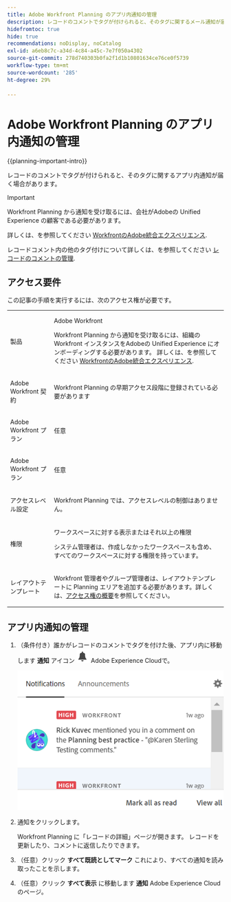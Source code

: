 ```yaml
---
title: Adobe Workfront Planning のアプリ内通知の管理
description: レコードのコメントでタグが付けられると、そのタグに関するメール通知が届きます。
hidefromtoc: true
hide: true
recommendations: noDisplay, noCatalog
exl-id: a6eb8c7c-a34d-4c84-a45c-7e7f050a4302
source-git-commit: 278d740303b0fa2f1d1b10801634ce76ce0f5739
workflow-type: tm+mt
source-wordcount: '285'
ht-degree: 29%

---
```


# Adobe Workfront Planning のアプリ内通知の管理

{{planning-important-intro}}

レコードのコメントでタグが付けられると、そのタグに関するアプリ内通知が届く場合があります。

>[!IMPORTANT]
>
>Workfront Planning から通知を受け取るには、会社がAdobeの Unified Experience の顧客である必要があります。
>
>詳しくは、を参照してください [WorkfrontのAdobe統合エクスペリエンス](/help/quicksilver/workfront-basics/navigate-workfront/workfront-navigation/adobe-unified-experience.md).

レコードコメント内の他のタグ付けについて詳しくは、を参照してください [レコードのコメントの管理](/help/quicksilver/planning/records/manage-record-comments.md).

## アクセス要件

この記事の手順を実行するには、次のアクセス権が必要です。

<table style="table-layout:auto">
 <col>
 </col>
 <col>
 </col>
 <tbody>
    <tr>
<tr>
<td>
   <p> 製品</p> </td>
   <td>
   <p> Adobe Workfront</p> 
   <p>Workfront Planning から通知を受け取るには、組織のWorkfront インスタンスをAdobeの Unified Experience にオンボーディングする必要があります。 詳しくは、を参照してください <a href="/help/quicksilver/workfront-basics/navigate-workfront/workfront-navigation/adobe-unified-experience.md">WorkfrontのAdobe統合エクスペリエンス</a>.</p></td>
  </tr>  
 <td role="rowheader"><p>Adobe Workfront 契約</p></td>
   <td>
<p>Workfront Planning の早期アクセス段階に登録されている必要があります </p>
   </td>
  </tr>
  <tr>
   <td role="rowheader"><p>Adobe Workfront プラン</p></td>
   <td>
<p>任意</p>
   </td>
  </tr>
  <tr>
   <td role="rowheader"><p>Adobe Workfront プラン</p></td>
   <td>
   <p>任意</p> 
  </td>
  </tr>

<tr>
   <td role="rowheader"><p>アクセスレベル設定</p></td>
   <td> <p>Workfront Planning では、アクセスレベルの制御はありません。 </p>  
</td>
  </tr>
<tr>
   <td role="rowheader"><p>権限</p></td>
   <td> <p>ワークスペースに対する表示またはそれ以上の権限</a> </p>  
   <p>システム管理者は、作成しなかったワークスペースも含め、すべてのワークスペースに対する権限を持っています。</p>
</td>
  </tr>

<tr>
   <td role="rowheader"><p>レイアウトテンプレート</p></td>
   <td> <p>Workfront 管理者やグループ管理者は、レイアウトテンプレートに Planning エリアを追加する必要があります。詳しくは、<a href="/help/quicksilver/planning/access/access-overview.md">アクセス権の概要</a>を参照してください。 </p>  
</td>
  </tr>
 </tbody>
</table>


## アプリ内通知の管理

1. （条件付き）誰かがレコードのコメントでタグを付けた後、アプリ内に移動します **通知** アイコン ![](assets/experience-cloud-notifications-icon.png) Adobe Experience Cloudで。

   ![](assets/in-app-notification-example.png)

1. 通知をクリックします。

   Workfront Planning に「レコードの詳細」ページが開きます。 レコードを更新したり、コメントに返信したりできます。

1. （任意）クリック **すべて既読としてマーク** これにより、すべての通知を読み取ったことを示します。
1. （任意）クリック **すべて表示** に移動します **通知** Adobe Experience Cloudのページ。
